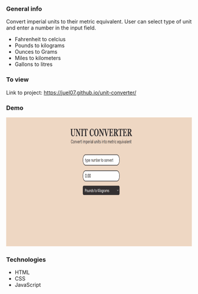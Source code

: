### General info

Convert imperial units to their metric equivalent. User can select type of unit and enter a number in the input field.

- Fahrenheit to celcius
- Pounds to kilograms
- Ounces to Grams
- Miles to kilometers
- Gallons to litres

### To view

Link to project: https://juel07.github.io/unit-converter/

### Demo

<img src="unit-converter.gif" height="350px"/>

### Technologies

- HTML
- CSS
- JavaScript
